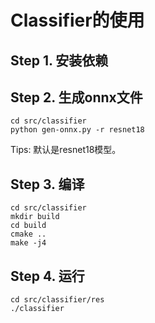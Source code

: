 # Classifier的使用

## Step 1. 安装依赖

## Step 2. 生成onnx文件

```shell
cd src/classifier
python gen-onnx.py -r resnet18
```

Tips: 默认是resnet18模型。

## Step 3. 编译

```shell
cd src/classifier
mkdir build
cd build
cmake ..
make -j4
```

## Step 4. 运行

```shell
cd src/classifier/res
./classifier
```